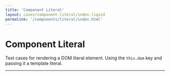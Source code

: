 ```yaml
---
title: 'Component Literal'
layout: cases/component-literal/index.liquid
permalink: '/components/literal/index.html'
---
```


# Component Literal

Test cases for rendering a DOM literal element. Using the `this.dom` key and passing it a template literal.

---
